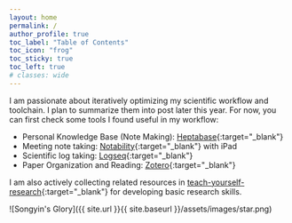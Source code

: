 ```yaml
---
layout: home
permalink: /
author_profile: true
toc_label: "Table of Contents"
toc_icon: "frog"
toc_sticky: true
toc_left: true
# classes: wide
---
```


I am passionate about iteratively optimizing my scientific workflow and toolchain. I plan to summarize them into post later this year. For now, you can first check some tools I found useful in my workflow:

* Personal Knowledge Base (Note Making): [Heptabase](https://heptabase.com/){:target="_blank"}
* Meeting note taking: [Notability](https://notability.com/){:target="_blank"} with iPad
* Scientific log taking: [Logseq](https://logseq.com/){:target="_blank"}
* Paper Organization and Reading: [Zotero](https://www.zotero.org/){:target="_blank"}

I am also actively collecting related resources in [teach-yourself-research](https://github.com/zheng95z/teach-yourself-research){:target="_blank"} for developing basic research skills.

![Songyin's Glory]({{ site.url }}{{ site.baseurl }}/assets/images/star.png)
